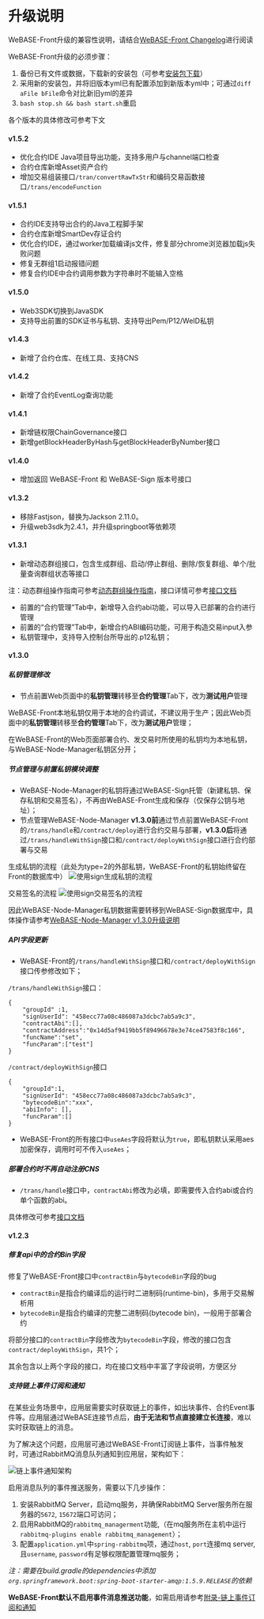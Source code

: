 # 升级说明

WeBASE-Front升级的兼容性说明，请结合[WeBASE-Front Changelog](https://github.com/WeBankFinTech/WeBASE-Front)进行阅读

WeBASE-Front升级的必须步骤：
1. 备份已有文件或数据，下载新的安装包（可参考[安装包下载](../WeBASE/mirror.html#install_package)）
2. 采用新的安装包，并将旧版本yml已有配置添加到新版本yml中；可通过`diff aFile bFile`命令对比新旧yml的差异
3. `bash stop.sh && bash start.sh`重启


各个版本的具体修改可参考下文

#### v1.5.2
- 优化合约IDE Java项目导出功能，支持多用户与channel端口检查
- 合约仓库新增Asset资产合约
- 增加交易组装接口`/tran/convertRawTxStr`和编码交易函数接口`/trans/encodeFunction`

#### v1.5.1
- 合约IDE支持导出合约的Java工程脚手架
- 合约仓库新增SmartDev存证合约
- 优化合约IDE，通过worker加载编译js文件，修复部分chrome浏览器加载js失败问题
- 修复无群组1启动报错问题
- 修复合约IDE中合约调用参数为字符串时不能输入空格

#### v1.5.0
- Web3SDK切换到JavaSDK
- 支持导出前置的SDK证书与私钥、支持导出Pem/P12/WeID私钥

#### v1.4.3
- 新增了合约仓库、在线工具、支持CNS

#### v1.4.2
- 新增了合约EventLog查询功能

#### v1.4.1
- 新增链权限ChainGovernance接口
- 新增getBlockHeaderByHash与getBlockHeaderByNumber接口

#### v1.4.0
- 增加返回 WeBASE-Front 和 WeBASE-Sign 版本号接口

#### v1.3.2
- 移除Fastjson，替换为Jackson 2.11.0。
- 升级web3sdk为2.4.1，并升级springboot等依赖项

#### v1.3.1
- 新增动态群组接口，包含生成群组、启动/停止群组、删除/恢复群组、单个/批量查询群组状态等接口

注：动态群组操作指南可参考[动态群组操作指南](../WeBASE-Console-Suit/index.html#dynamic_group_use)，接口详情可参考[接口文档](./interface.html#dynamic_group_interface)

- 前置的“合约管理”Tab中，新增导入合约abi功能，可以导入已部署的合约进行管理
- 前置的“合约管理”Tab中，新增合约ABI编码功能，可用于构造交易input入参
- 私钥管理中，支持导入控制台所导出的.p12私钥；

#### v1.3.0

##### 私钥管理修改
- 节点前置Web页面中的**私钥管理**转移至**合约管理**Tab下，改为**测试用户**管理

WeBASE-Front本地私钥仅用于本地的合约调试，不建议用于生产；因此Web页面中的**私钥管理**转移至**合约管理**Tab下，改为**测试用户**管理；

在WeBASE-Front的Web页面部署合约、发交易时所使用的私钥均为本地私钥，与WeBASE-Node-Manager私钥区分开；

##### 节点管理与前置私钥模块调整
- WeBASE-Node-Manager的私钥将通过WeBASE-Sign托管（新建私钥、保存私钥和交易签名），不再由WeBASE-Front生成和保存（仅保存公钥与地址）；
- 节点管理WeBASE-Node-Manager **v1.3.0前**通过节点前置WeBASE-Front的`/trans/handle`和`/contract/deploy`进行合约交易与部署，**v1.3.0后**将通过`/trans/handleWithSign`接口和`/contract/deployWithSign`接口进行合约部署与交易

生成私钥的流程（此处为type=2的外部私钥，WeBASE-Front的私钥始终留在Front的数据库中）
![使用sign生成私钥的流程](../../images/WeBASE/new_generate_pri.png)

交易签名的流程
![使用sign交易签名的流程](../../images/WeBASE/new_tx_sign.png)

因此WeBASE-Node-Manager私钥数据需要转移到WeBASE-Sign数据库中，具体操作请参考[WeBASE-Node-Manager v1.3.0升级说明](../WeBASE-Node-Manager/upgrade.html#v1-3-0)

##### API字段更新
- WeBASE-Front的`/trans/handleWithSign`接口和`/contract/deployWithSign`接口传参修改如下；

`/trans/handleWithSign`接口：
```
{
    "groupId" :1,
    "signUserId": "458ecc77a08c486087a3dcbc7ab5a9c3",
    "contractAbi":[],
    "contractAddress":"0x14d5af9419bb5f89496678e3e74ce47583f8c166",
    "funcName":"set",
    "funcParam":["test"]
}
```

`/contract/deployWithSign`接口
```
{
    "groupId":1,
    "signUserId": "458ecc77a08c486087a3dcbc7ab5a9c3",
    "bytecodeBin":"xxx",
    "abiInfo": [],
    "funcParam":[]
}
```

- WeBASE-Front的所有接口中`useAes`字段将默认为`true`，即私钥默认采用aes加密保存，调用时可不传入`useAes`；

##### 部署合约时不再自动注册CNS
- `/trans/handle`接口中，`contractAbi`修改为必填，即需要传入合约abi或合约单个函数的abi。

具体修改可参考[接口文档](../WeBASE-Front/interface.html)


#### v1.2.3

##### 修复api中的合约Bin字段

修复了WeBASE-Front接口中`contractBin`与`bytecodeBin`字段的bug

- `contractBin`是指合约编译后的运行时二进制码(runtime-bin)，多用于交易解析用
- `bytecodeBin`是指合约编译的完整二进制码(bytecode bin)，一般用于部署合约

将部分接口的`contractBin`字段修改为`bytecodeBin`字段，修改的接口包含`contract/deployWithSign`，共1个；

其余包含以上两个字段的接口，均在接口文档中丰富了字段说明，方便区分

##### 支持链上事件订阅和通知

在某些业务场景中，应用层需要实时获取链上的事件，如出块事件、合约Event事件等。应用层通过WeBASE连接节点后，**由于无法和节点直接建立长连接**，难以实时获取链上的消息。

为了解决这个问题，应用层可通过WeBASE-Front订阅链上事件，当事件触发时，可通过RabbitMQ消息队列通知到应用层，架构如下：

![链上事件通知架构](../../images/WeBASE/front-event/event_structure.png)

启用消息队列的事件推送服务，需要以下几步操作：
1. 安装RabbitMQ Server，启动mq服务，并确保RabbitMQ Server服务所在服务器的`5672`, `15672`端口可访问；
2. 启用RabbitMQ的`rabbitmq_managerment`功能,（在mq服务所在主机中运行`rabbitmq-plugins enable rabbitmq_management`）；
3. 配置`application.yml`中`spring-rabbitmq`项，通过`host`, `port`连接mq server, 且`username`, `password`有足够权限配置管理mq服务；

*注：需要在build.gradle的dependencies中添加`org.springframework.boot:spring-boot-starter-amqp:1.5.9.RELEASE`的依赖*

**WeBASE-Front默认不启用事件消息推送功能**，如需启用请参考[附录-链上事件订阅和通知](./appendix.html#id11)

